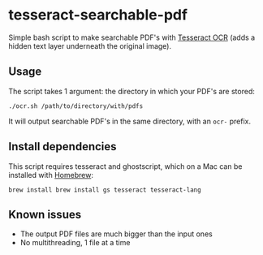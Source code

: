 # tesseract-searchable-pdf
Simple bash script to make searchable PDF's with [Tesseract OCR](https://github.com/tesseract-ocr/) (adds a hidden text layer underneath the original image).


## Usage
The script takes 1 argument: the directory in which your PDF's are stored:

```
./ocr.sh /path/to/directory/with/pdfs
```

It will output searchable PDF's in the same directory, with an `ocr-` prefix.

## Install dependencies

This script requires tesseract and ghostscript, which on a Mac can be installed with [Homebrew](https://brew.sh):

```
brew install brew install gs tesseract tesseract-lang
```

## Known issues

* The output PDF files are much bigger than the input ones
* No multithreading, 1 file at a time

